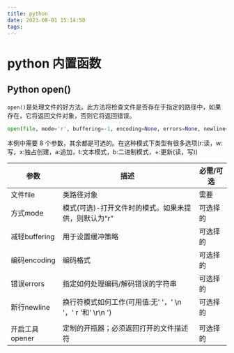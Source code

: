 ```yaml
---
title: python
date: 2023-08-01 15:14:50
tags:
---
```


# python 内置函数

## Python open()

`open()`是处理文件的好方法。此方法将检查文件是否存在于指定的路径中，如果存在，它将返回文件对象，否则它将返回错误。

```python
open(file, mode='r', buffering=-1, encoding=None, errors=None, newline=None, closefd=True, opener=None)
```

本例中需要 8 个参数，其余都是可选的。在这种模式下类型有很多选项(r:读，w:写，x:独占创建，a:追加，t:文本模式，b:二进制模式，+:更新(读，写))

| 参数           | 描述                                                      | 必需/可选 |
| -------------- | --------------------------------------------------------- | --------- |
| 文件file       | 类路径对象                                                | 需要      |
| 方式mode       | 模式(可选)-打开文件时的模式。如果未提供，则默认为“r”      | 可选择的  |
| 减轻buffering  | 用于设置缓冲策略                                          | 可选择的  |
| 编码encoding   | 编码格式                                                  | 可选择的  |
| 错误errors     | 指定如何处理编码/解码错误的字符串                         | 可选择的  |
| 新行newline    | 换行符模式如何工作(可用值:无' '，' \n '，' r '和' \r\n ') | 可选择的  |
|                |                                                           |           |
| 开启工具opener | 定制的开瓶器；必须返回打开的文件描述符                    | 可选择的  |
